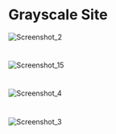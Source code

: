 # Grayscale Site
![Screenshot_2](https://user-images.githubusercontent.com/76456810/158943693-e27e48ba-19c6-4df8-8948-b7796ecef459.png)
#
![Screenshot_15](https://user-images.githubusercontent.com/76456810/158943833-4e3e9c88-18fe-4bfb-897f-090677764c40.png)
#
![Screenshot_4](https://user-images.githubusercontent.com/76456810/158943731-6321d637-0a22-46d6-a835-54ff35b64dd3.png)
#
![Screenshot_3](https://user-images.githubusercontent.com/76456810/158943775-09911c49-fc3e-4506-bb11-a90c4037b4be.png)

